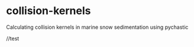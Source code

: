 # collision-kernels
Calculating collision kernels in marine snow sedimentation using pychastic

//test
